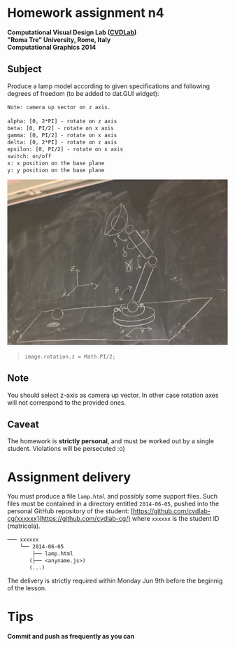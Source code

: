 # Homework assignment n4
**Computational Visual Design Lab ([CVDLab](https://github.com/cvdlab))**  
**"Roma Tre" University, Rome, Italy**  
**Computational Graphics 2014**

## Subject

Produce a lamp model according to given specifications and following degrees of freedom (to be added to dat.GUI widget):

```
Note: camera up vector on z axis.

alpha: [0, 2*PI] - rotate on z axis
beta: [0, PI/2] - rotate on x axis
gamma: [0, PI/2] - rotate on x axis
delta: [0, 2*PI] - rotate on z axis
epsilon: [0, PI/2] - rotate on x axis
switch: on/off
x: x position on the base plane
y: y position on the base plane
```

![Lamp blueprint](lamp.JPG "lamp")

> `image.rotation.z = Math.PI/2;`

## Note

You should select z-axis as camera up vector. In other case rotation axes will not correspond to the provided ones.

## Caveat

The homework is **strictly personal**, and must be worked out by a single student. Violations will be persecuted :o)


# Assignment delivery

You must produce a file `lamp.html` and possibly some support files.
Such files must be contained in a directory entitled `2014-06-05`, pushed into the personal GitHub repository of the student: [https://github.com/cvdlab-cg/xxxxxx](https://github.com/cvdlab-cg/) where `xxxxxx` is the student ID  (matricola).

```
─── xxxxxx
    └── 2014-06-05
        ├── lamp.html
       (├── <anyname.js>)
       (...)
```

The delivery is strictly required within Monday Jun 9th before the beginnig of the lesson.

# Tips

#### Commit and push as frequently as you can
